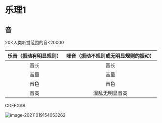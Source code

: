 #  乐理1

## 音

20<人类听觉范围的音<20000

| 乐音（振动有明显规则） | 噪音（振动不规则或无明显规则的振动） |
| :--------------------: | :----------------------------------: |
|          音长          |                 音长                 |
|          音量          |                 音量                 |
|          音色          |                 音色                 |
|          音高          |            混乱无明显音高            |



CDEFGAB

![image-20211019154053262](https://typora-huang-cong.oss-cn-shanghai.aliyuncs.com/image-20211019154053262.png)






